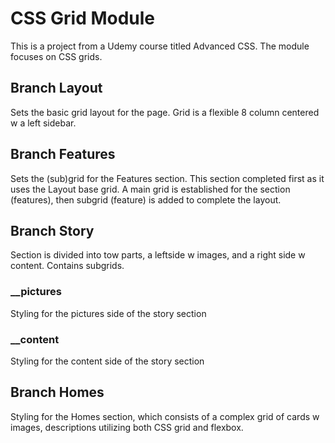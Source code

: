 # CSS Grid Module
This is a project from a Udemy course titled Advanced CSS. The module focuses on CSS grids.

## Branch Layout
Sets the basic grid layout for the page. Grid is a flexible 8 column centered w a left sidebar.

## Branch Features
Sets the (sub)grid for the Features section. This section completed first as it uses the Layout base grid. A main grid is established for the section (features), then subgrid (feature) is added to complete the layout.

## Branch Story
Section is divided into tow parts, a leftside w images, and a right side w content. Contains subgrids.

### __pictures
Styling for the pictures side of the story section

### __content
Styling for the content side of the story section

## Branch Homes
Styling for the Homes section, which consists of a complex grid of cards w images, descriptions utilizing both CSS grid and flexbox.